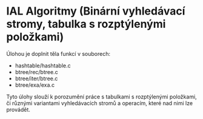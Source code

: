 # IAL Algoritmy (Binární vyhledávací stromy, tabulka s rozptýlenými položkami)
Úlohou je doplnit těla funkcí v souborech:
- hashtable/hashtable.c
- btree/rec/btree.c
- btree/iter/btree.c
- btree/exa/exa.c

Tyto úlohy slouží k porozumění práce s tabulkami s rozptýlenými položkami, či různými variantami vyhledávacích stromů a operacím, které nad nimi lze provádět.